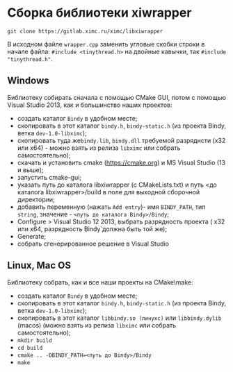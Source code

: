 # Сборка библиотеки xiwrapper

```
git clone https://gitlab.ximc.ru/ximc/libxiwrapper
```
В исходном файле `wrapper.cpp` заменить угловые скобки строки в начале файла: `#include <tinythread.h>` на двойные кавычки, так
`#include "tinythread.h"`.

## Windows

Библиотеку собирать сначала с помощью CMake GUI, потом с помощью Visual Studio 2013, как и большинство наших 
проектов:

* создать каталог `Bindy` в удобном месте;
* скопировать в этот каталог `bindy.h`, `bindy-static.h` (из проекта Bindy, ветка `dev-1.0-libximc`);
* скопировать туда же`bindy.lib`, `bindy.dll` требуемой разряднсти (х32 или х64) - можно взять из релиза `libximc` или 
собрать самостоятельно);
* cкачать и установить cmake (https://cmake.org) и MS Visual Studio (13 и выше);
* запустить cmake-gui;
* указать путь до каталога libxiwrapper (с CMakeLists.txt) и путь <до каталога libxiwrapper>/build в поле для выходной сборочной директории;
* добавить переменную (нажать `Add entry`)- имя `BINDY_PATH`, тип `string`, значение - `<путь до каталога Bindy>/Bindy`;
* Configure > Visual Studio 12 2013, выбрать разрядность проекта ( х32 или x64, разрядность Bindy`должна быть той же);
* Generate;
* собрать сгенерированное решение в Visual Studio

## Linux, Mac OS

Библиотеку собрать, как и все наши проекты на CMake\make:

* создать каталог `Bindy` в удобном месте;
* скопировать в этот каталог `bindy.h`, `bindy-static.h` (из проекта Bindy, ветка `dev-1.0-libximc`);
* скопировать в этот каталог `libbindy.so (линукс)` или `libbindy.dylib` (macos) (можно взять из релиза `libximc` или 
собрать самостоятельно);
* `mkdir build`
* `cd build`
* `cmake .. -DBINDY_PATH=<путь до Bindy>/Bindy`
* `make`